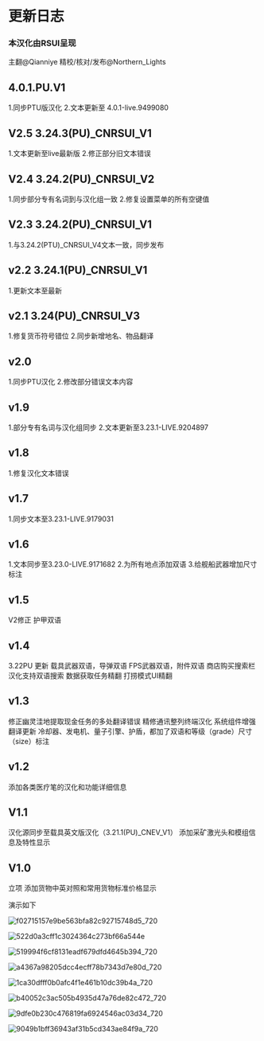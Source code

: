 # 更新日志
### 本汉化由RSUI呈现
主翻@Qianniye
精校/核对/发布@Northern_Lights

## 4.0.1.PU.V1
1.同步PTU版汉化
2.文本更新至 4.0.1-live.9499080

## V2.5 3.24.3(PU)_CNRSUI_V1
1.文本更新至live最新版
2.修正部分旧文本错误

## V2.4 3.24.2(PU)_CNRSUI_V2
1.同步部分专有名词到与汉化组一致
2.修复设置菜单的所有空键值

## V2.3 3.24.2(PU)_CNRSUI_V1
1.与3.24.2(PTU)_CNRSUI_V4文本一致，同步发布

## v2.2 3.24.1(PU)_CNRSUI_V1
1.更新文本至最新

## v2.1 3.24(PU)_CNRSUI_V3
1.修复货币符号错位
2.同步新增地名、物品翻译

## v2.0
1.同步PTU汉化
2.修改部分错误文本内容

## v1.9
1.部分专有名词与汉化组同步
2.文本更新至3.23.1-LIVE.9204897

## v1.8
1.修复汉化文本错误

## v1.7
1.同步文本至3.23.1-LIVE.9179031

## v1.6
1.文本同步至3.23.0-LIVE.9171682
2.为所有地点添加双语
3.给舰船武器增加尺寸标注

## v1.5
V2修正
护甲双语

## v1.4
3.22PU 更新
载具武器双语，导弹双语
FPS武器双语，附件双语
商店购买搜索栏汉化支持双语搜索
数据获取任务精翻
打捞模式UI精翻

## v1.3
修正幽灵洼地提取现金任务的多处翻译错误
精修通讯整列终端汉化
系统组件增强翻译更新
冷却器、发电机、量子引擎、护盾，都加了双语和等级（grade）尺寸（size）标注

## v1.2
添加各类医疗笔的汉化和功能详细信息

## V1.1
汉化源同步至载具英文版汉化（3.21.1(PU)_CNEV_V1）
添加采矿激光头和模组信息及特性显示

## V1.0
立项
添加货物中英对照和常用货物标准价格显示


演示如下

![f02715157e9be563bfa82c92715748d5_720](https://github.com/acewinner1999/LocalizationData/assets/24372596/ba6f267d-ab24-4b07-9c39-13304f4cfed9)

![522d0a3cff1c3024364c273bf66a544e](https://github.com/acewinner1999/LocalizationData/assets/24372596/326e784d-ab34-452b-9ae2-4780f1433d65)

![519994f6cf8131eadf679dfd4645b394_720](https://github.com/acewinner1999/LocalizationData/assets/24372596/75d6f914-8e07-4e15-9954-241c5e63f724)

![a4367a98205dcc4ecff78b7343d7e80d_720](https://github.com/acewinner1999/LocalizationData/assets/24372596/2fba9fb8-a9b4-487b-8a1d-8067370c0ee9)

![1ca30dfff0b0afc4f1e461b10dc39b4a_720](https://github.com/acewinner1999/LocalizationData/assets/24372596/250a140e-e157-4094-b725-214dc9a102b7)

![b40052c3ac505b4935d47a76de82c472_720](https://github.com/acewinner1999/LocalizationData/assets/24372596/80160db4-ac7b-4dc4-aafb-bab61948f6ff)

![9dfe0b230c476819fa6924546ac03d34_720](https://github.com/acewinner1999/LocalizationData/assets/24372596/6eef4773-3cf6-4de0-9f64-d662354d99e7)

![9049b1bff36943af31b5cd343ae84f9a_720](https://github.com/acewinner1999/LocalizationData/assets/24372596/cd23afe7-c2d1-4f48-b4dc-afe8a362de4b)
